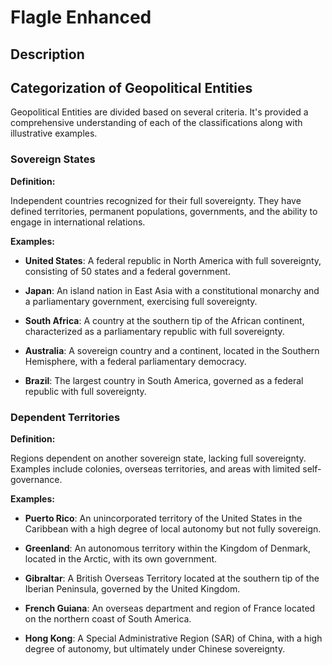 # Flagle Enhanced

## Description

## Categorization of Geopolitical Entities

Geopolitical Entities are divided based on several criteria. It's provided a comprehensive understanding of each of the classifications along with illustrative examples.

### Sovereign States

**Definition:**

Independent countries recognized for their full sovereignty. They have defined territories, permanent populations, governments, and the ability to engage in international relations.

**Examples:**

- **United States**: A federal republic in North America with full sovereignty, consisting of 50 states and a federal government.

- **Japan**: An island nation in East Asia with a constitutional monarchy and a parliamentary government, exercising full sovereignty.

- **South Africa**: A country at the southern tip of the African continent, characterized as a parliamentary republic with full sovereignty.

- **Australia**: A sovereign country and a continent, located in the Southern Hemisphere, with a federal parliamentary democracy.

- **Brazil**: The largest country in South America, governed as a federal republic with full sovereignty.

### Dependent Territories

**Definition:**

Regions dependent on another sovereign state, lacking full sovereignty. Examples include colonies, overseas territories, and areas with limited self-governance.

**Examples:**

- **Puerto Rico**: An unincorporated territory of the United States in the Caribbean with a high degree of local autonomy but not fully sovereign.

- **Greenland**: An autonomous territory within the Kingdom of Denmark, located in the Arctic, with its own government.

- **Gibraltar**: A British Overseas Territory located at the southern tip of the Iberian Peninsula, governed by the United Kingdom.

- **French Guiana**: An overseas department and region of France located on the northern coast of South America.

- **Hong Kong**: A Special Administrative Region (SAR) of China, with a high degree of autonomy, but ultimately under Chinese sovereignty.
